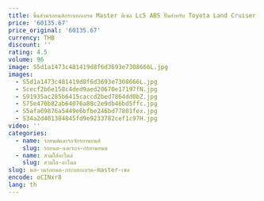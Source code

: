 ```yaml
---
title: ชิ้นส่วนรถยนต์กระบอกเบรค Master ดีเซล Lc5 ABS ปั๊มสําหรับ Toyota Land Cruiser 89541-60670 47050-60590 8954160670
price: '60135.67'
price_original: '60135.67'
currency: THB
discount: ''
rating: 4.5
volume: 96
image: S5d1a1473c481419d8f6d3693e7308666L.jpg
images:
  - S5d1a1473c481419d8f6d3693e7308666L.jpg
  - Scecf2b6e158c4ded9aed20670e17197fN.jpg
  - S91935ac285b6415caccd2bed7864dd0bZ.jpg
  - S75e470b82ab64076a88c2e9db46bd5ffc.jpg
  - S5afa69876a5449e6bfbe246bd77801fex.jpg
  - S34a2d401384845fd9e9233782cef1c97H.jpg
video: ''
categories:
  - name: รถยนต์และรถจักรยานยนต์
    slug: รถยนต-และรถจ-กรยานยนต
  - name: สวมใส่อะไหล่
    slug: สวมใส-อะไหล
slug: นส-วนรถยนต-กระบอกเบรค-master-เซล
encode: oCINxr8
lang: th
---
```

  